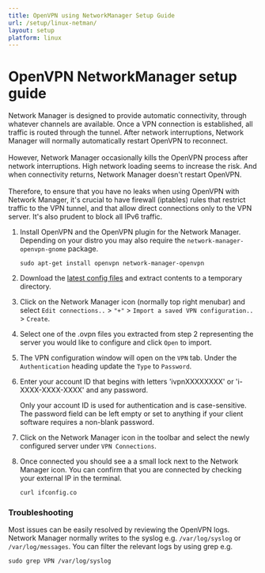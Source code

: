 ```yaml
---
title: OpenVPN using NetworkManager Setup Guide
url: /setup/linux-netman/
layout: setup
platform: linux
---
```

# OpenVPN NetworkManager setup guide

<div markdown="1" class="notice notice--warning">
Network Manager is designed to provide automatic connectivity, through whatever channels are available. Once a VPN connection is established, all traffic is routed through the tunnel. After network interruptions, Network Manager will normally automatically restart OpenVPN to reconnect.
<br><br>
However, Network Manager occasionally kills the OpenVPN process after network interruptions. High network loading seems to increase the risk. And when connectivity returns, Network Manager doesn't restart OpenVPN.
<br><br>
Therefore, to ensure that you have no leaks when using OpenVPN with Network Manager, it's crucial to have firewall (iptables) rules that restrict traffic to the VPN tunnel, and that allow direct connections only to the VPN server. It's also prudent to block all IPv6 traffic.
</div>

1. Install OpenVPN and the OpenVPN plugin for the Network Manager. Depending on your distro you may also require the `network-manager-openvpn-gnome` package.

   ```
   sudo apt-get install openvpn network-manager-openvpn
   ```

2. Download the [latest config files](/releases/config/ivpn-openvpn-config.zip) and extract contents to a temporary directory.

3. Click on the Network Manager icon (normally top right menubar) and select `Edit connections..` > `"+"` > `Import a saved VPN configuration..` > `Create`.

4. Select one of the .ovpn files you extracted from step 2 representing the server you would like to configure and click `Open` to import.

5. The VPN configuration window will open on the `VPN` tab. Under the `Authentication` heading update the `Type` to `Password`.

6. Enter your account ID that begins with letters 'ivpnXXXXXXXX' or 'i-XXXX-XXXX-XXXX' and any password.

   <div markdown="1" class="notice notice--info">
   Only your account ID is used for authentication and is case-sensitive. The password field can be left empty or set to anything if your client software requires a non-blank password.
   </div>

7. Click on the Network Manager icon in the toolbar and select the newly configured server under `VPN Connections`.

8. Once connected you should see a a small lock next to the Network Manager icon. You can confirm that you are connected by checking your external IP in the terminal.

   ```
   curl ifconfig.co
   ```

### Troubleshooting

Most issues can be easily resolved by reviewing the OpenVPN logs. Network Manager normally writes to the syslog e.g. `/var/log/syslog` or `/var/log/messages`. You can filter the relevant logs by using grep e.g.

```
sudo grep VPN /var/log/syslog
```
